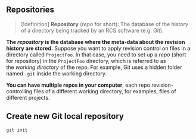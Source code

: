 ## Repositories

>[!definition]
> **Repository** (_repo_ for short): The database of the history of a directory being tracked by an RCS software (e.g. Git).

**The _repository_ is the database where the meta-data about the revision history are stored.** Suppose you want to apply revision control on files in a directory called `ProjectFoo`. In that case, you need to set up a _repo_ (short for repository) in the `ProjectFoo` directory, which is referred to as the _working directory_ of the repo. For example, Git uses a hidden folder named `.git` inside the working directory.

**You can have multiple repos in your computer**, each repo revision-controlling files of a different working directory, for examples, files of different projects.

## Create new Git local repository 

 ```
git init
```
